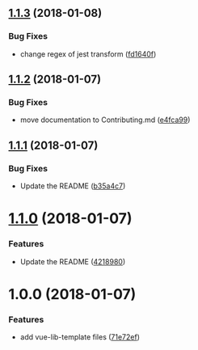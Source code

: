 <a name="1.1.3"></a>
## [1.1.3](https://github.com/julon/vue-cli-template-library/compare/e4fca996214f63c26a6cb3b717d75aa79306b0b8...v1.1.3) (2018-01-08)


### Bug Fixes

* change regex of jest transform ([fd1640f](https://github.com/julon/vue-cli-template-library/commit/fd1640f))

<a name="1.1.2"></a>
## [1.1.2](https://github.com/julon/vue-cli-template-library/compare/b35a4c70d94d8775410c5d7494feba75c95f901b...v1.1.2) (2018-01-07)


### Bug Fixes

* move documentation to Contributing.md ([e4fca99](https://github.com/julon/vue-cli-template-library/commit/e4fca99))

<a name="1.1.1"></a>
## [1.1.1](https://github.com/julon/vue-cli-template-library/compare/42189801ce39fe4ff74ab05c1ccc9ff257996ce7...v1.1.1) (2018-01-07)


### Bug Fixes

* Update the README ([b35a4c7](https://github.com/julon/vue-cli-template-library/commit/b35a4c7))

<a name="1.1.0"></a>
# [1.1.0](https://github.com/julon/vue-cli-template-library/compare/572e2ff82c6e7b9a41582cf3fbef971bd47e89a2...v1.1.0) (2018-01-07)


### Features

* Update the README ([4218980](https://github.com/julon/vue-cli-template-library/commit/4218980))

<a name="1.0.0"></a>
# 1.0.0 (2018-01-07)


### Features

* add vue-lib-template files ([71e72ef](https://github.com/julon/vue-lib-template/commit/71e72ef))
